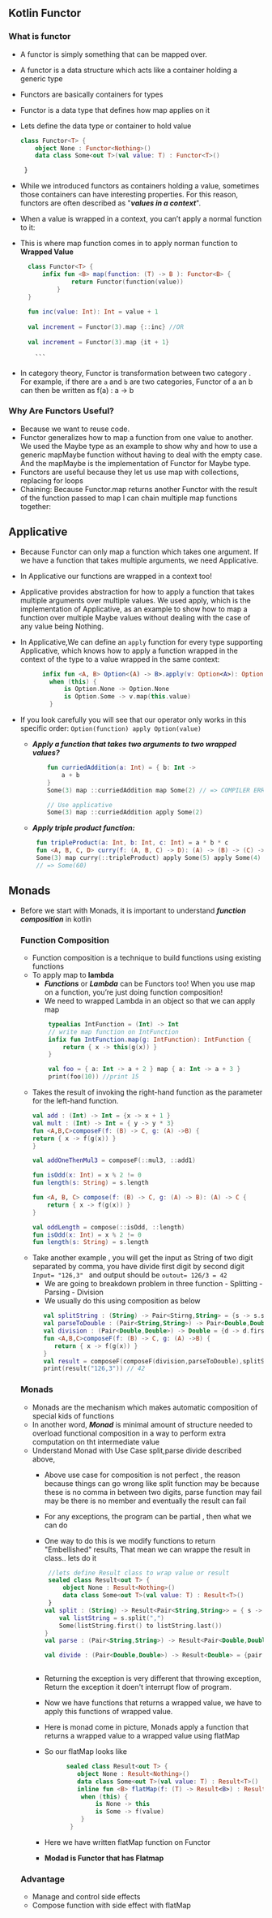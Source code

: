 ## Kotlin Functor

### What is functor
 - A functor is simply something that can be mapped over.
 - A functor is a data structure which acts like a container holding a generic type
 - Functors are basically containers for types
 - Functor is a data type that defines how map applies on it
 - Lets define the data type or container to hold value 
     ```kotlin
    class Functor<T> {
         object None : Functor<Nothing>()
         data class Some<out T>(val value: T) : Functor<T>()

      }  
    ```
 - While we introduced functors as containers holding a value, sometimes those containers can have interesting properties. For this reason, functors are often described as "***values in a context***".
 - When a value is wrapped in a context, you can’t apply a normal function to it:
 - This is where map function comes in to apply norman function to **Wrapped Value** 
       
    ```kotlin
      class Functor<T> {
          infix fun <B> map(function: (T) -> B ): Functor<B> {
                  return Functor(function(value))
              }
      }   
  
      fun inc(value: Int): Int = value + 1
  
      val increment = Functor(3).map {::inc} //OR
  
      val increment = Functor(3).map {it + 1}
  
        ```
 - In category theory,  Functor is transformation between two category . For example, if there are `a` and `b` are two categories, Functor of a an b can then be written as f(a) : a -> b

### Why Are Functors Useful?
 - Because we want to reuse code.
 - Functor generalizes how to map a function from one value to another. We used the Maybe type as an example to show why and how to use a generic mapMaybe function without having to deal with the empty case. And the mapMaybe is the implementation of Functor for Maybe type.
 - Functors are useful because they let us use map with collections, replacing for loops
 - Chaining: Because Functor.map returns another Functor with the result of the function passed to map I can chain multiple map functions together:

## Applicative
- Because Functor can only map a function which takes one argument. If we have a function that takes multiple arguments, we need Applicative.
- In Applicative our functions are wrapped in a context too!
- Applicative provides abstraction for how to apply a function that takes multiple arguments over multiple values. We used apply, which is the implementation of Applicative, as an example to show how to map a function over multiple Maybe values without dealing with the case of any value being Nothing.
- In Applicative,We can define an ```apply``` function for every type supporting Applicative, which knows how to apply a function wrapped in the context of the type to a value wrapped in the same context:

    ```kotlin
          infix fun <A, B> Option<(A) -> B>.apply(v: Option<A>): Option<B> =
            when (this) {
                is Option.None -> Option.None
                is Option.Some -> v.map(this.value)
            }
    ```
 -  If you look carefully you will see that our operator only works in this specific order: ```Option(function) apply Option(value)```
    - ***Apply a function that takes two arguments to two wrapped values?***
        ```kotlin
            fun curriedAddition(a: Int) = { b: Int ->
                a + b
            }
            Some(3) map ::curriedAddition map Some(2) // => COMPILER ERROR
        
            // Use applicative
            Some(3) map ::curriedAddition apply Some(2)
        ```
    
    - ***Apply triple product function:***
    
         ```kotlin
          fun tripleProduct(a: Int, b: Int, c: Int) = a * b * c
          fun <A, B, C, D> curry(f: (A, B, C) -> D): (A) -> (B) -> (C) -> D = { a -> { b -> { c -> f(a, b, c) } } }
          Some(3) map curry(::tripleProduct) apply Some(5) apply Some(4)
          // => Some(60)
        ```
## Monads
- Before we start with Monads, it is important to understand ***function composition*** in kotlin
  ### Function Composition
    - Function composition is a technique to build functions using existing functions
    - To apply map to **lambda**
        - ***Functions*** or ***Lambda*** can be Functors too! When you use map on a function, you’re just doing function composition!
        - We need to wrapped Lambda in an object so that we can apply map
            ```kotlin
             typealias IntFunction = (Int) -> Int
             // write map function on IntFunction
             infix fun IntFunction.map(g: IntFunction): IntFunction {
                 return { x -> this(g(x)) }
             }
           
             val foo = { a: Int -> a + 2 } map { a: Int -> a + 3 }
             print(foo(10)) //print 15
            ```
    - Takes the result of invoking the right-hand function as the parameter for the left-hand function.
        ```kotlin
      val add : (Int) -> Int = {x -> x + 1 }
      val mult : (Int) -> Int = { y -> y * 3}
      fun <A,B,C>composeF(f: (B) -> C, g: (A) ->B) {
        return { x -> f(g(x)) }
      }
      
      val addOneThenMul3 = composeF(::mul3, ::add1)
      
        fun isOdd(x: Int) = x % 2 != 0
        fun length(s: String) = s.length
        
        fun <A, B, C> compose(f: (B) -> C, g: (A) -> B): (A) -> C {
            return { x -> f(g(x)) }
        }
      
       val oddLength = compose(::isOdd, ::length)
       fun isOdd(x: Int) = x % 2 != 0
       fun length(s: String) = s.length
      
        ```
    - Take another example , you will get the input as String of two digit separated by comma, you have divide first digit by second digit
      ```Input= "126,3" ``` and output should be ```outout= 126/3 = 42 ```
      - We are going to breakdown problem in three function
            - Splitting
            - Parsing 
            - Division
       - We usually do this using composition as below
        ```kotlin
           val splitString : (String) -> Pair<Stirng,String> = {s -> s.split(",").first() to s.split(",").last()}
           val parseToDouble : (Pair<String,String>) -> Pair<Double,Double> = {d -> d.first.toDouble() to  d.second.toDouble()}
           val division : (Pair<Double,Double>) -> Double = {d -> d.first/d.second}
           fun <A,B,C>composeF(f: (B) -> C, g: (A) ->B) {
              return { x -> f(g(x)) }
           }
           val result = composeF(composeF(division,parseToDouble),splitString)
           print(result("126,3")) // 42
        ```
  ### Monads
  - Monads are the mechanism which makes automatic composition of special kids of functions
  - In another word, ***Monad*** is minimal amount of structure needed to overload functional composition in a way to perform extra computation on tht intermediate value 
  - Understand Monad with Use Case split,parse divide described above,
    -  Above use case for composition is  not perfect , the reason because things can go wrong like split function may be because these is no comma in between two digits, parse function may fail may be there is no member and eventually the result can fail
    - For any exceptions, the program can be partial , then what we can do
    - One way to do this is we modify functions to return "Embellished" results, That mean we can wrappe the result in class.. lets do it
   
        ```kotlin
         //lets define Result class to wrap value or result
         sealed class Result<out T> {
             object None : Result<Nothing>()
             data class Some<out T>(val value: T) : Result<T>()
         }
        val split : (String) -> Result<Pair<String,String>> = { s ->
            val listString = s.split(",")
            Some(listString.first() to listString.last())
        }
        val parse : (Pair<String,String>) -> Result<Pair<Double,Double>> = {pair -> Some(pair.first.toDouble() to pair.second.toDouble()) }
        
        val divide : (Pair<Double,Double>) -> Result<Double> = {pair -> Some(pair.first.div(pair.second)) }
         
        ```
    - Returning the exception is very different that throwing exception, Return the exception it doen't interrupt flow of program.
    - Now we have functions that returns a wrapped value, we have to apply this functions of wrapped value.
    - Here is monad come in picture, Monads apply a function that returns a wrapped value to a wrapped value using flatMap
    - So our flatMap looks like
        ```kotlin
              sealed class Result<out T> {
                 object None : Result<Nothing>()
                 data class Some<out T>(val value: T) : Result<T>()
                 inline fun <B> flatMap(f: (T) -> Result<B>) : Result<B>  =
                  when (this) {
                      is None -> this
                      is Some -> f(value)
                  }           
               }
        ```
    - Here we have written flatMap function on Functor
    - **Modad is Functor that has  Flatmap**
    
   ### Advantage 
   - Manage and control side effects
   - Compose function with side effect with flatMap
    